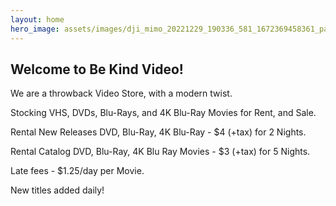 ```yaml
---
layout: home
hero_image: assets/images/dji_mimo_20221229_190336_581_1672369458361_pano 2.jpg
---
```



## Welcome to Be Kind Video!

We are a throwback Video Store, with a modern twist.

Stocking VHS, DVDs, Blu-Rays, and 4K Blu-Ray Movies for Rent, and Sale.

Rental New Releases DVD, Blu-Ray, 4K Blu-Ray - $4 (+tax) for 2 Nights.

Rental Catalog DVD, Blu-Ray, 4K Blu Ray Movies - $3 (+tax) for 5 Nights.

Late fees - $1.25/day per Movie.

New titles added daily!

